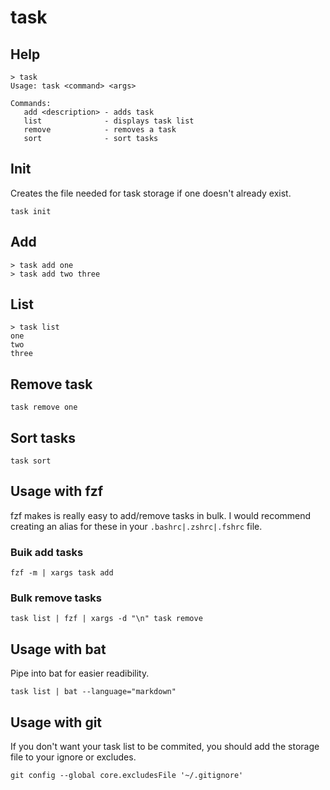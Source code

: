 # task

## Help

```
> task
Usage: task <command> <args>

Commands:
   add <description> - adds task
   list              - displays task list
   remove            - removes a task
   sort              - sort tasks
```

## Init

Creates the file needed for task storage if one doesn't already exist.

```
task init
```

## Add

```
> task add one
> task add two three
```

## List

```
> task list
one
two
three
```

## Remove task

```
task remove one
```

## Sort tasks

```
task sort
```

## Usage with fzf

fzf makes is really easy to add/remove tasks in bulk. I would recommend creating an alias for these in your `.bashrc|.zshrc|.fshrc` file.

### Buik add tasks

```
fzf -m | xargs task add
```

### Bulk remove tasks

```
task list | fzf | xargs -d "\n" task remove
```

## Usage with bat

Pipe into bat for easier readibility.

```
task list | bat --language="markdown"
```

## Usage with git

If you don't want your task list to be commited, you should add the storage file to your ignore or excludes.

```
git config --global core.excludesFile '~/.gitignore'
```